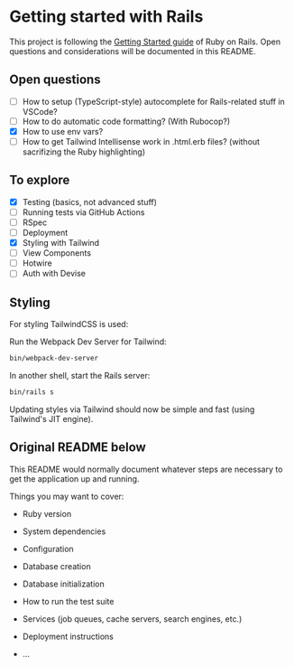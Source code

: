 # Getting started with Rails

This project is following the [Getting Started guide](https://guides.rubyonrails.org/getting_started.html) of Ruby on Rails. Open questions and considerations will be documented in this README.

## Open questions

- [ ] How to setup (TypeScript-style) autocomplete for Rails-related stuff in VSCode?
- [ ] How to do automatic code formatting? (With Rubocop?)
- [x] How to use env vars?
- [ ] How to get Tailwind Intellisense work in .html.erb files? (without sacrifizing the Ruby highlighting)

## To explore

- [x] Testing (basics, not advanced stuff)
- [ ] Running tests via GitHub Actions
- [ ] RSpec
- [ ] Deployment
- [x] Styling with Tailwind
- [ ] View Components
- [ ] Hotwire
- [ ] Auth with Devise

## Styling

For styling TailwindCSS is used:

Run the Webpack Dev Server for Tailwind:

```bash
bin/webpack-dev-server
```

In another shell, start the Rails server:

```bash
bin/rails s
```

Updating styles via Tailwind should now be simple and fast (using Tailwind's JIT engine).

## Original README below

This README would normally document whatever steps are necessary to get the
application up and running.

Things you may want to cover:

- Ruby version

- System dependencies

- Configuration

- Database creation

- Database initialization

- How to run the test suite

- Services (job queues, cache servers, search engines, etc.)

- Deployment instructions

- ...
